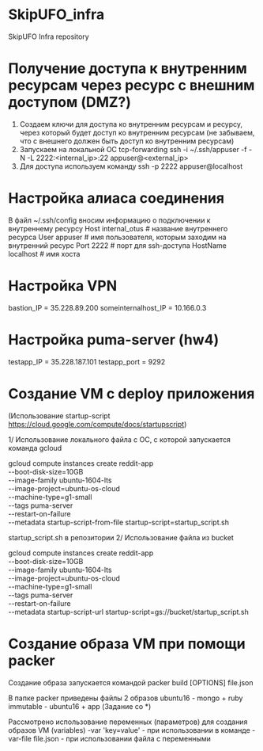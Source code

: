 # SkipUFO_infra
SkipUFO Infra repository

# Получение доступа к внутренним ресурсам через ресурс с внешним доступом (DMZ?)

1. Создаем ключи для доступа ко внутренним ресурсам и ресурсу, через 
   который будет доступ ко внутренним ресурсам (не забываем, что с 
   внешнего должен быть доступ ко внутренним ресурсам)
2. Запускаем на локальной ОС tcp-forwarding
   ssh -i ~/.ssh/appuser -f -N -L 2222:<internal_ip>:22 appuser@<external_ip>
3. Для доступа используем команду
   ssh -p 2222 appuser@localhost

# Настройка алиаса соединения
  В файл ~/.ssh/config вносим информацию о подключении к внутреннему ресурсу
  Host     internal_otus # название внутреннего ресурса
  User     appuser       # имя пользователя, которым заходим на внутренний ресурс
  Port     2222          # порт для ssh-доступа
  HostName localhost     # имя хоста

# Настройка VPN

bastion_IP = 35.228.89.200
someinternalhost_IP = 10.166.0.3

# Настройка puma-server (hw4)

testapp_IP = 35.228.187.101
testapp_port = 9292

# Создание VM с deploy приложения
(Использование startup-script https://cloud.google.com/compute/docs/startupscript)

1/ Использование локального файла с ОС, с которой запускается команда gcloud

gcloud compute instances create reddit-app\
  --boot-disk-size=10GB \
  --image-family ubuntu-1604-lts \
  --image-project=ubuntu-os-cloud \
  --machine-type=g1-small \
  --tags puma-server \
  --restart-on-failure \
  --metadata startup-script-from-file startup-script=startup_script.sh

startup_script.sh в репозитории
2/ Использование файла из bucket

gcloud compute instances create reddit-app\
  --boot-disk-size=10GB \
  --image-family ubuntu-1604-lts \
  --image-project=ubuntu-os-cloud \
  --machine-type=g1-small \
  --tags puma-server \
  --restart-on-failure \
  --metadata startup-script-url startup-script=gs://bucket/startup_script.sh

# Создание образа VM при помощи packer

Создание образа запускается командой
packer build [OPTIONS] file.json

В папке packer приведены файлы 2 образов 
ubuntu16 - mongo + ruby
immutable - ubuntu16 + app (Задание со *)

Рассмотрено использование переменных (параметров) для создания образов VM (variables)
-var 'key=value' - при использовании в команде
-var-file file.json - при использовании файла с переменными

